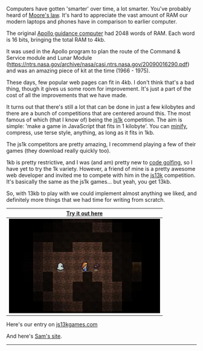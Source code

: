 <!--
published: false
title: Lost - 13kb of js
category: [Javascript, Minifying, Games]
excerpt: |
    TODO:Excerpt here!
feature_text: |
    **We got to the moon with 4kb**
feature_image: "/assets/imgs/koz1.JPG"
image: "/assets/imgs/koz1.JPG"
-->

Computers have gotten 'smarter' over time, a lot smarter. You've probably heard of [Moore's law](https://en.wikipedia.org/wiki/Moore%27s_law). It's hard to appreciate the vast amount of RAM our modern laptops and phones have in comparison to earlier computer.

The original [Apollo guidance computer](https://en.wikipedia.org/wiki/Apollo_Guidance_Computer) had 2048 words of RAM. Each word is 16 bits, bringing the total RAM to 4kb.

It was used in the Apollo program to plan the route of the Command & Service module and Lunar Module (https://ntrs.nasa.gov/archive/nasa/casi.ntrs.nasa.gov/20090016290.pdf) and was an amazing piece of kit at the time (1966 - 1975).

These days, few popular web pages can fit in 4kb. I don't think that's a bad thing, though it gives us some room for improvement. It's just a part of the cost of all the improvements that we have made.

It turns out that there's still a lot that can be done in just a few kilobytes and there are a bunch of competitions that are centered around this. The most famous of which (that I know of) being the [js1k](https://js1k.com/) competition. The aim is simple: 'make a game in JavaScript that fits in 1 kilobyte'. You can [minify](https://en.wikipedia.org/wiki/Minification_(programming)), compress, use terse style, anything, as long as it fits in 1kb.

The js1k competitors are pretty amazing, I recommend playing a few of their games (they download really quickly too).

1kb is pretty restrictive, and I was (and am) pretty new to [code golfing](https://www.reddit.com/r/codegolf/), so I have yet to try the 1k variety. However, a friend of mine is a pretty awesome web developer and invited me to compete with him in the [js13k](https://js13kgames.com/) competition. It's basically the same as the js1k games... but yeah, you get 13kb.

So, with 13kb to play with we could implement almost anything we liked, and definitely more things that we had time for writing from scratch.

| [Try it out here](https://cypher1.github.io/13k_lost/public/)|
|:-------------:|
| [![Alt test](../assets/imgs/lost_caves.jpg)](https://cypher1.github.io/13k_lost/public/)|


Here's our entry on [js13kgames.com](https://js13kgames.com/entries/lost-caves)

And here's [Sam's site](https://wemyss.github.io/).

----
